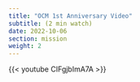 ```yaml
---
title: "OCM 1st Anniversary Video"
subtitle: (2 min watch)
date: 2022-10-06
section: mission
weight: 2
---
```


{{< youtube CIFgjbImA7A >}}
